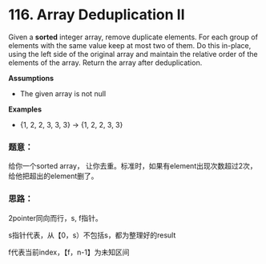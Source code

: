 # 116. Array Deduplication II



Given a **sorted** integer array, remove duplicate elements. For each group of elements with the same value keep at most two of them. Do this in-place, using the left side of the original array and maintain the relative order of the elements of the array. Return the array after deduplication.

**Assumptions**

* The given array is not null

**Examples**

* {1, 2, 2, 3, 3, 3} → {1, 2, 2, 3, 3}

### 题意：

给你一个sorted array， 让你去重。标准时，如果有element出现次数超过2次，给他把超出的element删了。

### 思路：

2pointer同向而行，s, f指针。

s指针代表，从【0，s）不包括s，都为整理好的result

f代表当前index，【f，n-1】为未知区间



